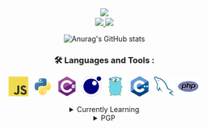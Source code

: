 <div id="image" align="center">
   
  <img src="https://i.pinimg.com/originals/20/c6/09/20c609f194dde4421224b94e9d3d5c6c.gif" width="60px"/>
</h1>


<div id="badges" align="center">
  <a href="bio-link">
    <img src="https://img.shields.io/website?color=%23cb0bf6&label=https%3A%2F%2Ffraud.wiki%2Fmilfs&logo=cb0bf6&logoColor=cb0bf6&up_color=red&up_message=bio%20link&url=https%3A%2F%2Ffraud.wiki%2Fmilfs" alt"Bio Link"/>
  </a>
  <a href="bio-link2">
    <img src="https://img.shields.io/website?color=%23ed0404&label=https%3A%2F%2Fniggas.paris%2Ftorch&logo=cb0bf6&logoColor=cb0bf6&up_color=red&up_message=bio%20link&url=https%3A%2F%2Ffraud.wiki%2Fmilfs" alt"Bio Link"/>
  </a>
</div>

                         
![Anurag's GitHub stats](https://github-readme-stats.vercel.app/api?username=Aegians&show_icons=true&theme=dark)

                                                                                                                             

 
### :hammer_and_wrench: Languages and Tools :
<div>

  <img src="https://github.com/devicons/devicon/blob/master/icons/javascript/javascript-original.svg" title="JavaScript" alt="JavaScript" width="40" height="40"/>&nbsp; 
  <img src="https://github.com/devicons/devicon/blob/master/icons/python/python-original.svg" title ="Python" alt="Python" width="40" height="40"/>&nbsp;
  <img src="https://github.com/devicons/devicon/blob/master/icons/csharp/csharp-original.svg" title="CSharp" alt="C#" width="40" height="40" />&nbsp;
 <img src="https://github.com/devicons/devicon/blob/master/icons/lua/lua-original.svg" title="lua" alt="C#" width="40" height="40" />&nbsp;
   <img src="https://github.com/devicons/devicon/blob/master/icons/go/go-original.svg" title="Go" alt="Go" width="40" height="40" />&nbsp;
 <img src="https://github.com/devicons/devicon/blob/master/icons/cplusplus/cplusplus-original.svg" title="cplusplus" alt="C#" width="40" height="40" />&nbsp;
 <img src="https://github.com/devicons/devicon/blob/master/icons/mysql/mysql-original.svg" title="MySQL" alt="MySQL" width="40" height="40" />&nbsp;
  <img src="https://github.com/devicons/devicon/blob/master/icons/php/php-original.svg" title="php" alt="php" width="40" height="40" />&nbsp;
</div>

<details>
<summary>Currently Learning</summary>
   
<div>
   <img src="https://media.licdn.com/dms/image/D4E12AQFXbj61jFU5Yw/article-cover_image-shrink_600_2000/0/1686056832229?e=2147483647&v=beta&t=8IOUzkvzaSdAmIYxt6_YhdvOurwZMb656zzJ169fn-s" title="RUST" alt="RUST" width="120" height="60"/>&nbsp;
</div>

</details>


<details>
  <summary>PGP</summary>
  
  ### PGP KEY
 
  ```
-----BEGIN PGP PUBLIC KEY BLOCK-----
Version: BCPG v1.58

mQINBGS+DwIBEADZnbNKy+1wuJlZupPY6Hmf+juYTFDsgTEArleHMnNPeJe86S/7
rRBAEd3q+I3mHR18l4AogNRUewVnNdeI0Mxd2LC1mY4YlhGjjIqBsP5ytTBSdGrZ
MyBb+U3HIVKa2uqCySa25Q/X6qk81q/itqKl9B5ejkn3a7ToXfFh8I662VHzevtG
RGu+o7J/UTa9k8wZO+aCvgc0WRLw3rxbZtUTQcwWqQmC8aukwrHZH1nDJkPKV67i
7A4ETjj1i/OR2YJ9PyQl9bKzZu/ztsCj+u8ob8f4J3KgKX9FTmLv29ho1nGVFcS8
06sGGTt15ePD+gzArk7ATps1cF1YAmDqfuRvQde8YxI9dJgRhosCicU3DCZQNXQq
aceglKTNpkGwdsjYPYtpBZxGuZKRT34hH5F7O7TYg/pEmkrdSGbg7zuz5F8qpsTY
HcTkcgsJfDWT8Zngs6vgFDhQUgredFiXUuss4aA1i3FL4egdmbyxmSAsKq7aLhgo
IxQbt8xo5fHG7TBwbBS7aT4UV3G/C2psUBIlPJImVv3D/1bdec1CxcImJTaHIMU/
eBwzmGtkGblsB+nUBoLCOYPt8I6riTV87EVqlne0Uu9L5oepo3uTmfrtz4Gvzo72
wcTHePI/KFyI80AGBrOns3+qAfFUqB4RBRbIRN++QlziFbXH3MMMHlzdSQARAQAB
tBpvbmx5Y2hyaXN0aWFuQHJhY2lzdC5lbWFpbIkCHAQQAQIABgUCZL4PAgAKCRAK
SN0rX19PJSofEADMGJDVjjGT6FjpCqrNVrzdVqSaJjlKV/NTqQubwjghYZ3HyHY7
gI1I3A/AAnKa5CD9sDPxSbV7HOD9eJ72QTSKATxlr5q4Qubi3lvogwsK8ojiqOa8
efgnQEJLJLTtK2sN7b/CoA3941ZQvKX+SGvNQ0MihKCE7i6vPlMj39l5PScQIFRL
RRVzdZ2NY13Rq3j1Rl/UbUZJq9M77iCfKQs72Dm7h6oKTYFpWCVXdyFYRRixiynl
A765LHBMw2oMLNJylaXHgVNiB2tVEQdbaNveQrcdDqenb5bqOIzFVkNM3T10cBl9
rzGtFwgdP70Cfqgd2TNM9WKkrkfHMNzJjDg0958wKGlxIazRZ10wnEVp00A5ae0h
TaC/8a8XXcJ/6IVFal2J0zLNJkb4gKDvQhw29l5mGngh9BydaDQ0HJrNsppoofGF
oIs1vuBogTzPWg7PBriiImGY7kOnuPqYwAirgkCaGjPGwRa2oJBIz2OIP0kHeS3q
9y6pDL4Vw83smI3j03b1m1ajpNllnJYBqUnS3+yEgQ382vdFFpykaVhtNeHL0rwg
0cuGqbABW/lNsHcbi1YhMeUZiuQUzCEDPntK/2QbKl/40mKVYtSPpnKsDj6AmEH+
5WbaKRSX/lb28B3VY0wNAT10Zp0CSvlLDN3I1VkiwhAyiyn/mM41yLKW8A==
=EUpq
-----END PGP PUBLIC KEY BLOCK-----

  ```
</details>
